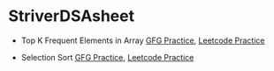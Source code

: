 # StriverDSAsheet

<ul>
<li><p>Top K Frequent Elements in Array <a href="https://practice.geeksforgeeks.org/problems/top-k-frequent-elements-in-array/1" tarhet="_blank" >GFG Practice</a>, <a href="https://leetcode.com/problems/top-k-frequent-elements/description/" tarhet="_blank" >Leetcode Practice</a> </p></li>
<li><p>Selection Sort <a href="https://practice.geeksforgeeks.org/problems/selection-sort/1?utm_source=youtube&utm_medium=collab_striver_ytdescription&utm_campaign=selection-sort" tarhet="_blank" >GFG Practice</a>, <a href="https://leetcode.com/problems/sort-colors/" tarhet="_blank" >Leetcode Practice</a> </h1></p>
